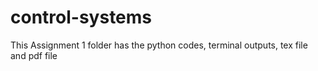 # control-systems
This Assignment 1 folder has the python codes, terminal outputs, tex file and pdf file

